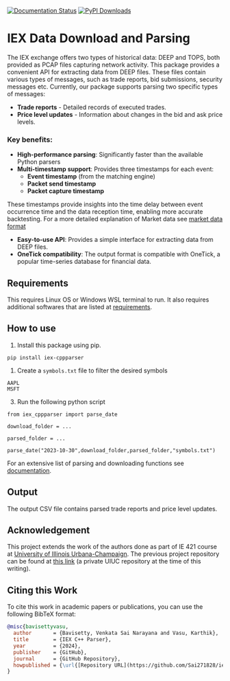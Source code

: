 [![Documentation Status](https://readthedocs.org/projects/iex-parser/badge/?version=latest)](https://iex-parser.readthedocs.io/?badge=latest)
[![PyPI Downloads](https://img.shields.io/pypi/dm/iex-cppparser)](https://pypi.org/project/iex-cppparser/)

# IEX Data Download and Parsing

The IEX exchange offers two types of historical data: DEEP and TOPS, both provided as PCAP files capturing network activity. This package provides a convenient API for extracting data from DEEP files. These files contain various types of messages, such as trade reports, bid submissions, security messages etc. Currently, our package supports parsing two specific types of messages:

* **Trade reports** - Detailed records of executed trades.
* **Price level updates** - Information about changes in the bid and ask price levels.

### Key benefits:

* **High-performance parsing**: Significantly faster than the available Python parsers
* **Multi-timestamp support**: Provides three timestamps for each event:
	+ **Event timestamp** (from the matching engine)
	+ **Packet send timestamp**
	+ **Packet capture timestamp**
  
These timestamps provide insights into the time delay between event occurrence time and the data reception time, enabling more accurate backtesting. For a more detailed explanation of Market data see [market data format](https://iex-parser.readthedocs.io/iex_format.html)
* **Easy-to-use API**: Provides a simple interface for extracting data from DEEP files.
* **OneTick compatibility**: The output format is compatible with OneTick, a popular time-series database for financial data.
## Requirements

This requires Linux OS or Windows WSL terminal to run. It also requires additional softwares that are listed at [requirements](https://iex-parser.readthedocs.io/usage.html).

## How to use

1. Install this package using pip.

```
pip install iex-cppparser
```
1. Create a `symbols.txt` file to filter the desired symbols
```
AAPL
MSFT

```
3. Run the following python script
```
from iex_cppparser import parse_date

download_folder = ...

parsed_folder = ...

parse_date("2023-10-30",download_folder,parsed_folder,"symbols.txt")
```

For an extensive list of parsing and downloading functions see [documentation](https://iex-parser.readthedocs.io/functions.html).

## Output
The output CSV file contains parsed trade reports and price level updates.

## Acknowledgement

This project extends the work of the authors done as part of  IE 421 course at [University of Illinois Urbana-Champaign](https://illinois.edu/). The previous project repository can be found at [this link](https://gitlab.engr.illinois.edu/ie421_high_frequency_trading_spring_2024/ie421_hft_spring_2024_group_03/group_03_project) (a private UIUC repository at the time of this writing).


## Citing this Work

To cite this work in academic papers or publications, you can use the following BibTeX format:

```bibtex
@misc{bavisettyvasu,
  author       = {Bavisetty, Venkata Sai Narayana and Vasu, Karthik},
  title        = {IEX C++ Parser},
  year         = {2024},
  publisher    = {GitHub},
  journal      = {GitHub Repository},
  howpublished = {\url{[Repository URL](https://github.com/Sai271828/iex-parser)}}
}
```